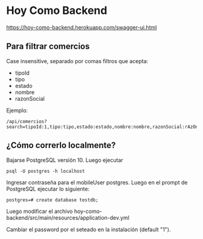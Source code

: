 # Hoy Como Backend
https://hoy-como-backend.herokuapp.com/swagger-ui.html

## Para filtrar comercios
Case insensitive, separado por comas filtros que acepta:
* tipoId
* tipo
* estado
* nombre
* razonSocial

Ejemplo:
```
/api/comercios?search=tipoId:1,tipo:tipo,estado:estado,nombre:nombre,razonSocial:rAzOnSocIAL
```

## ¿Cómo correrlo localmente?

Bajarse PostgreSQL versión 10.
Luego ejecutar
```
psql -U postgres -h localhost
```

Ingresar contraseña para el mobileUser postgres. Luego en el prompt de PostgreSQL ejecutar lo siguiente:
```
postgres=# create database testdb;
```

Luego modificar el archivo hoy-como-backend/src/main/resources/application-dev.yml

Cambiar el password por el seteado en la instalación (default "1").

